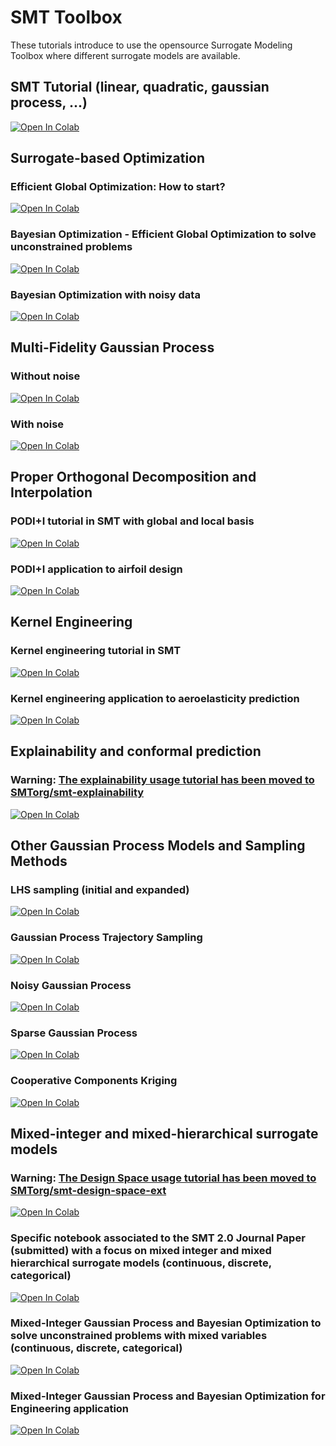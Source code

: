 # SMT Toolbox

These tutorials introduce to use the opensource Surrogate Modeling Toolbox where different surrogate models are available.


## SMT Tutorial (linear, quadratic, gaussian process, ...)

[![Open In Colab](https://colab.research.google.com/assets/colab-badge.svg)](https://colab.research.google.com/github/SMTorg/smt/blob/master/tutorial/SMT_Tutorial.ipynb)


## Surrogate-based Optimization

### Efficient Global Optimization: How to start?

[![Open In Colab](https://colab.research.google.com/assets/colab-badge.svg)](https://colab.research.google.com/github/SMTorg/smt/blob/master/tutorial/SBO/SMT_SBO_EGO_Educational.ipynb)

### Bayesian Optimization - Efficient Global Optimization to solve unconstrained problems

[![Open In Colab](https://colab.research.google.com/assets/colab-badge.svg)](https://colab.research.google.com/github/SMTorg/smt/blob/master/tutorial/SBO/SMT_EGO_application.ipynb)

### Bayesian Optimization with noisy data

[![Open In Colab](https://colab.research.google.com/assets/colab-badge.svg)](https://colab.research.google.com/github/SMTorg/smt/blob/master/tutorial/SBO/SMT_EGO_noisyGP.ipynb)


## Multi-Fidelity Gaussian Process

### Without noise

[![Open In Colab](https://colab.research.google.com/assets/colab-badge.svg)](https://colab.research.google.com/github/SMTorg/smt/blob/master/tutorial/MFK/SMT_MFK_tutorial.ipynb)

### With noise

[![Open In Colab](https://colab.research.google.com/assets/colab-badge.svg)](https://colab.research.google.com/github/SMTorg/smt/blob/master/tutorial/MFK/SMT_MFK_Noise.ipynb)


## Proper Orthogonal Decomposition and Interpolation

### PODI+I tutorial in SMT with global and local basis

[![Open In Colab](https://colab.research.google.com/assets/colab-badge.svg)](https://colab.research.google.com/github/SMTorg/smt/blob/master/tutorial/PODI/SMT_PODI_tutorial.ipynb)

### PODI+I application to airfoil design

[![Open In Colab](https://colab.research.google.com/assets/colab-badge.svg)](https://colab.research.google.com/github/SMTorg/smt/blob/master/tutorial/PODI/SMT_PODI_Airfoil.ipynb)


## Kernel Engineering

### Kernel engineering tutorial in SMT

[![Open In Colab](https://colab.research.google.com/assets/colab-badge.svg)](https://colab.research.google.com/github/SMTorg/smt/blob/master/tutorial/Kernels/SMT_Kernel_tutorial.ipynb)

### Kernel engineering application to aeroelasticity prediction

[![Open In Colab](https://colab.research.google.com/assets/colab-badge.svg)](https://colab.research.google.com/github/SMTorg/smt/blob/master/tutorial/Kernels/SMT_Kernel_Hale.ipynb)

## Explainability and conformal prediction

### Warning: [The explainability usage tutorial has been moved to SMTorg/smt-explainability](https://github.com/SMTorg/smt-explainability)

[![Open In Colab](https://colab.research.google.com/assets/colab-badge.svg)](https://colab.research.google.com/github/SMTorg/smt-explainability/blob/master/tutorial/Explainability_tools.ipynb)


## Other Gaussian Process Models and Sampling Methods

### LHS sampling (initial and expanded)

[![Open In Colab](https://colab.research.google.com/assets/colab-badge.svg)](https://colab.research.google.com/github/SMTorg/smt/blob/master/tutorial/Misc/SMT_ExpandedLHS.ipynb)

### Gaussian Process Trajectory Sampling

[![Open In Colab](https://colab.research.google.com/assets/colab-badge.svg)](https://colab.research.google.com/github/SMTorg/smt/blob/master/tutorial/Misc/SMT_GP_Sampling.ipynb)

### Noisy Gaussian Process

[![Open In Colab](https://colab.research.google.com/assets/colab-badge.svg)](https://colab.research.google.com/github/SMTorg/smt/blob/master/tutorial/Misc/SMT_Noise.ipynb)

### Sparse Gaussian Process

[![Open In Colab](https://colab.research.google.com/assets/colab-badge.svg)](https://colab.research.google.com/github/SMTorg/smt/blob/master/tutorial/Misc/SMT_SGP_analytic.ipynb)


### Cooperative Components Kriging

[![Open In Colab](https://colab.research.google.com/assets/colab-badge.svg)](https://colab.research.google.com/github/SMTorg/smt/blob/master/tutorial/Misc/SMT_CoopCompKRG.ipynb)


## Mixed-integer and mixed-hierarchical surrogate models

### Warning: [The Design Space usage tutorial has been moved to SMTorg/smt-design-space-ext](https://github.com/SMTorg/smt-design-space-ext)

[![Open In Colab](https://colab.research.google.com/assets/colab-badge.svg)](https://colab.research.google.com/github/SMTorg/smt-design-space-ext/blob/master/tutorial/SMT_DesignSpace_example.ipynb)

### Specific notebook associated to the SMT 2.0 Journal Paper (submitted) with a focus on mixed integer and mixed hierarchical surrogate models (continuous, discrete, categorical)

[![Open In Colab](https://colab.research.google.com/assets/colab-badge.svg)](https://colab.research.google.com/github/SMTorg/smt/blob/master/tutorial/MixedInteger/RunTestCases_Paper_SMT_v2.ipynb)

### Mixed-Integer Gaussian Process and Bayesian Optimization to solve unconstrained problems with mixed variables (continuous, discrete, categorical)

[![Open In Colab](https://colab.research.google.com/assets/colab-badge.svg)](https://colab.research.google.com/github/SMTorg/smt/blob/master/tutorial/MixedInteger/SMT_MixedInteger.ipynb)

### Mixed-Integer Gaussian Process and Bayesian Optimization for Engineering application

[![Open In Colab](https://colab.research.google.com/assets/colab-badge.svg)](https://colab.research.google.com/github/SMTorg/smt/blob/master/tutorial/MixedInteger/SMT_MixedInteger_Engineering_applications.ipynb)
